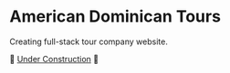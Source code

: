 # American Dominican Tours

Creating full-stack tour company website. 

🚧 [Under Construction](https://wsvoboda.github.io/ADTours/) 🚧
